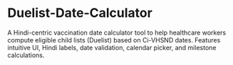 # Duelist-Date-Calculator
 A Hindi-centric vaccination date calculator tool to help healthcare workers compute eligible child lists (Duelist) based on Ci-VHSND dates. Features intuitive UI, Hindi labels, date validation, calendar picker, and milestone calculations.
